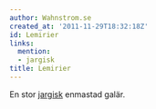 ```yaml
---
author: Wahnstrom.se
created_at: '2011-11-29T18:32:18Z'
id: Lemirier
links:
  mention:
  - jargisk
title: Lemirier
---
```


En stor [jargisk] enmastad galär.

  [jargisk]: jargisk